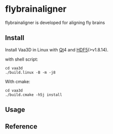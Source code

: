 # flybrainaligner
flybrainaligner is developed for aligning fly brains

## Install

Install Vaa3D in Linux with [Qt][]4 and [HDF5][](>v1.8.14).

with shell script:
```
cd vaa3d
./build.linux -B -m -j8
```
With cmake:
```
cd vaa3d
./build.cmake -h5j install
```
## Usage


## Reference


##

[Qt]: https://www.qt.io/
[HDF5]: https://support.hdfgroup.org/HDF5/
